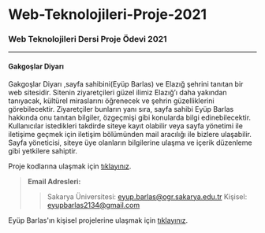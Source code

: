 # Web-Teknolojileri-Proje-2021
### Web Teknolojileri Dersi Proje Ödevi 2021
----------------------------------------------
#### Gakgoşlar Diyarı

Gakgoşlar Diyarı ,sayfa sahibini(Eyüp Barlas) ve Elazığ şehrini tanıtan bir web sitesidir. Sitenin ziyaretçileri güzel ilimiz Elazığ’ı daha yakından tanıyacak, kültürel miraslarını öğrenecek ve şehrin güzelliklerini görebilecektir. Ziyaretçiler bunların yanı sıra, sayfa sahibi Eyüp Barlas hakkında onu tanıtan bilgiler, özgeçmişi gibi konularda bilgi edinebilecektir. Kullanıcılar istedikleri takdirde siteye kayıt olabilir veya sayfa yönetimi ile iletişime geçmek için iletişim bölümünden mail aracılığı ile bizlere ulaşabilir. Sayfa yöneticisi, siteye üye olanların bilgilerine ulaşma ve içerik düzenleme gibi yetkilere sahiptir.

Proje kodlarına ulaşmak için [tıklayınız](https://github.com/eyupbarlas/Web-Teknolojileri-Proje-2021/tree/main/Project "Gakgoşlar Diyarı").

> **Email Adresleri:**
>  
>> Sakarya Üniversitesi: <eyup.barlas@ogr.sakarya.edu.tr>    Kişisel: <eyupbarlas2134@gmail.com>

Eyüp Barlas'ın kişisel projelerine ulaşmak için [tıklayınız](https://github.com/eyupbarlas/BzzmansProjects "Bzzmans Projects").

